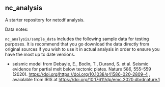 ## nc_analysis

A starter repository for netcdf analysis.

Data notes:

`nc_analysis/sample_data` includes the following sample data for testing purposes. It is recommend that you go download the data directly from original sources if you wish to use it in actual analysis in order to ensure you have the most up to date versions.
* seismic model from Debayle, E., Bodin, T., Durand, S. et al. Seismic evidence for partial melt below tectonic plates. Nature 586, 555–559 (2020). https://doi.org/https://doi.org/10.1038/s41586-020-2809-4 , avaialable from IRIS at  https://doi.org/10.17611/dp/emc.2020.dbrdnature.1

